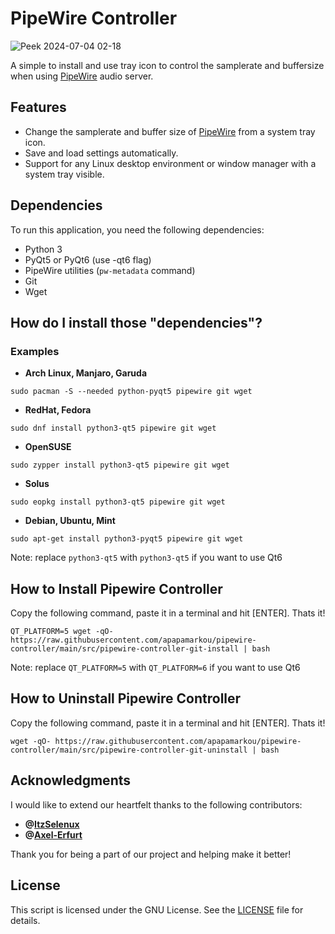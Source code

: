 # PipeWire Controller

![Peek 2024-07-04 02-18](https://github.com/apapamarkou/pipewire_controller/assets/42995877/32536db2-a461-4078-896c-573e77dd7092)

A simple to install and use tray icon to control the samplerate and buffersize when using [PipeWire](https://pipewire.org/) audio server.

## Features

- Change the samplerate and buffer size of [PipeWire](https://pipewire.org/) from a system tray icon.
- Save and load settings automatically.
- Support for any Linux desktop environment or window manager with a system tray visible.

## Dependencies

To run this application, you need the following dependencies:

- Python 3
- PyQt5 or PyQt6 (use -qt6 flag)
- PipeWire utilities (`pw-metadata` command)
- Git
- Wget

## How do I install those "dependencies"?

### Examples

- **Arch Linux, Manjaro, Garuda**
```
sudo pacman -S --needed python-pyqt5 pipewire git wget
```

- **RedHat, Fedora** 
```
sudo dnf install python3-qt5 pipewire git wget
```

- **OpenSUSE** 
```
sudo zypper install python3-qt5 pipewire git wget
```

- **Solus** 
```
sudo eopkg install python3-qt5 pipewire git wget
```

- **Debian, Ubuntu, Mint** 
```
sudo apt-get install python3-pyqt5 pipewire git wget
```

Note: replace `python3-qt5` with `python3-qt5` if you want to use Qt6

## How to Install Pipewire Controller

Copy the following command, paste it in a terminal and hit [ENTER]. Thats it!
```
QT_PLATFORM=5 wget -qO- https://raw.githubusercontent.com/apapamarkou/pipewire-controller/main/src/pipewire-controller-git-install | bash
```

Note: replace `QT_PLATFORM=5` with `QT_PLATFORM=6` if you want to use Qt6

## How to Uninstall Pipewire Controller

Copy the following command, paste it in a terminal and hit [ENTER]. Thats it!
```
wget -qO- https://raw.githubusercontent.com/apapamarkou/pipewire-controller/main/src/pipewire-controller-git-uninstall | bash
```

## Acknowledgments

I would like to extend our heartfelt thanks to the following contributors:

- **@[ItzSelenux](https://github.com/ItzSelenux)**
- **@[Axel-Erfurt](https://github.com/Axel-Erfurt)**

Thank you for being a part of our project and helping make it better!

## License

This script is licensed under the GNU License. See the [LICENSE](LICENSE) file for details.


